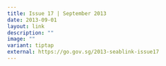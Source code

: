 ```yaml
---
title: Issue 17 | September 2013
date: 2013-09-01
layout: link
description: ""
image: ""
variant: tiptap
external: https://go.gov.sg/2013-seablink-issue17
---
```

